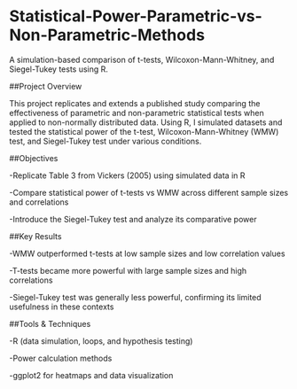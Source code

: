 # Statistical-Power-Parametric-vs-Non-Parametric-Methods
 A simulation-based comparison of t-tests, Wilcoxon-Mann-Whitney, and Siegel-Tukey tests using R.

##Project Overview

This project replicates and extends a published study comparing the effectiveness of parametric and non-parametric statistical tests when applied to non-normally distributed data. Using R, I simulated datasets and tested the statistical power of the t-test, Wilcoxon-Mann-Whitney (WMW) test, and Siegel-Tukey test under various conditions.

##Objectives

-Replicate Table 3 from Vickers (2005) using simulated data in R

-Compare statistical power of t-tests vs WMW across different sample sizes and correlations

-Introduce the Siegel-Tukey test and analyze its comparative power

##Key Results

-WMW outperformed t-tests at low sample sizes and low correlation values

-T-tests became more powerful with large sample sizes and high correlations

-Siegel-Tukey test was generally less powerful, confirming its limited usefulness in these contexts

##Tools & Techniques

-R (data simulation, loops, and hypothesis testing)

-Power calculation methods

-ggplot2 for heatmaps and data visualization
